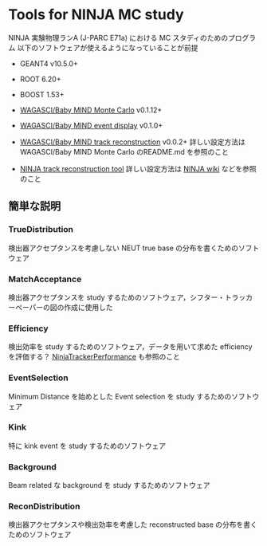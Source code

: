 # Tools for NINJA MC study

NINJA 実験物理ランA (J-PARC E71a) における MC スタディのためのプログラム
以下のソフトウェアが使えるようになっていることが前提

 - GEANT4 v10.5.0+
 - ROOT 6.20+
 - BOOST 1.53+
 - [WAGASCI/Baby MIND Monte Carlo](https://git.t2k.org/wagasci_babymind/wagasci-babymind-monte-carlo) v0.1.12+
 - [WAGASCI/Baby MIND event display](https://git.t2k.org/wagasci_babymind/wagasci-babymind-event-display) v0.1.0+
 - [WAGASCI/Baby MIND track reconstruction](https://git.t2k.org/wagasci_babymind/wagasci-babymind-track-reconstruction) v0.0.2+
詳しい設定方法は WAGASCI/Baby MIND Monte Carlo のREADME.md を参照のこと

 - [NINJA track reconstruction tool](https://github.com/t-odagawa/ninjarecon)
詳しい設定方法は [NINJA wiki](https://www-he.scphys.kyoto-u.ac.jp/research/Neutrino/ninja/dokuwiki/doku.php?id=start) などを参照のこと

## 簡単な説明

### TrueDistribution
検出器アクセプタンスを考慮しない NEUT true base の分布を書くためのソフトウェア

### MatchAcceptance
検出器アクセプタンスを study するためのソフトウェア，シフター・トラッカーペーパーの図の作成に使用した

### Efficiency
検出効率を study するためのソフトウェア，データを用いて求めた efficiency を評価する？
[NinjaTrackerPerformance](https://github.com/t-odagawa/ninjatrackerperformance) も参照のこと

### EventSelection
Minimum Distance を始めとした Event selection を study するためのソフトウェア

### Kink
特に kink event を study するためのソフトウェア

### Background
Beam related な background を study するためのソフトウェア

### ReconDistribution
検出器アクセプタンスや検出効率を考慮した reconstructed base の分布を書くためのソフトウェア

